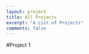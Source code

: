 ```yaml
---
layout: project
title: All Projects
excerpt: "A List of Projects"
comments: false
---
```


#Project 1